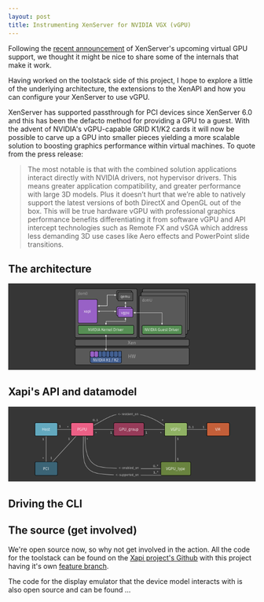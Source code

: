 ```yaml
---
layout: post
title: Instrumenting XenServer for NVIDIA VGX (vGPU)
---
```


Following the [recent announcement][1] of XenServer's upcoming virtual GPU
support, we thought it might be nice to share some of the internals that
make it work.

Having worked on the toolstack side of this project, I hope to explore a little
of the underlying architecture, the extensions to the XenAPI and how you can
configure your XenServer to use vGPU.

XenServer has supported passthrough for PCI devices since XenServer 6.0 and
this has been the defacto method for providing a GPU to a guest. With the
advent of NVIDIA's vGPU-capable GRID K1/K2 cards it will now be possible to
carve up a GPU into smaller pieces yielding a more scalable solution to
boosting graphics performance within virtual machines. To quote from the press
release:

> The most notable is that with the combined solution applications interact
directly with NVIDIA drivers, not hypervisor drivers.  This means greater
application compatibility, and greater performance with large 3D models.  Plus
it doesn’t hurt that we’re able to natively support the latest versions of both
DirectX and OpenGL out of the box. This will be true hardware vGPU with
professional graphics performance benefits differentiating it from software
vGPU and API intercept technologies such as Remote FX and vSGA which address
less demanding 3D use cases like Aero effects and PowerPoint slide transitions.

## The architecture
![XenServer's vGPU architecture](/images/2013-09-10-xenserver-vgpu/arch.png)

## Xapi's API and datamodel
![Xapi's vGPU datamodel](/images/2013-09-10-xenserver-vgpu/datamodel.png)

## Driving the CLI

## The source (get involved)
We're open source now, so why not get involved in the action. All the code for
the toolstack can be found on the [Xapi project's Github][2] with this project
having it's own [feature branch][3].

The code for the display emulator that the device model interacts with is also
open source and can be found ...

[1]: http://blogs.citrix.com/2013/08/26/preparing-for-true-hardware-gpu-sharing-for-vdi-with-xenserver-xendesktop-and-nvidia-grid/
[2]: http://github.com/xapi-project
[3]: http://github.com/xapi-project/xen-api/tree/pr-1061
